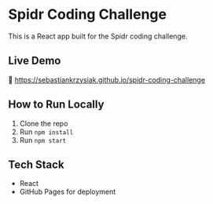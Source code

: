 # Spidr Coding Challenge

This is a React app built for the Spidr coding challenge.

## Live Demo

🔗 https://sebastiankrzysiak.github.io/spidr-coding-challenge

## How to Run Locally

1. Clone the repo
2. Run `npm install`
3. Run `npm start`

## Tech Stack

- React
- GitHub Pages for deployment
